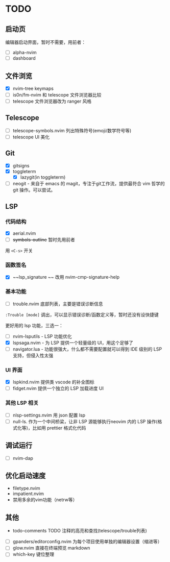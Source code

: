 # TODO

## 启动页

编辑器启动界面，暂时不需要，用前者：

- [ ] alpha-nvim
- [ ] dashboard

## 文件浏览

- [x] nvim-tree keymaps
- [ ] is0n/fm-nvim 和 telescope 文件浏览器比较
- [ ] telescope 文件浏览器改为 ranger 风格

## Telescope

- [ ] telescope-symbols.nvim 列出特殊符号(emoji/数学符号等)
- [ ] telescope UI 美化

## Git

- [x] gitsigns
- [x] toggleterm
  - [x] lazygit(in toggleterm)
- [ ] neogit - 来自于 emacs 的 magit，专注于git工作流，提供最符合 vim 哲学的 git 操作。可以尝试。

## LSP

### 代码结构

- [x] aerial.nvim
- [ ] ~~symbols-outline~~ 暂时先用前者

用 `<C-s>` 开关

### 函数签名

- [x] ~~lsp_signature ~~ 改用 nvim-cmp-signature-help

### 基本功能

- [ ] trouble.nvim 底部列表，主要是错误诊断信息

`:Trouble [mode]` 调出，可以显示错误诊断/函数定义等，暂时还没有设快捷键

更好用的 lsp 功能，三选一：

- [ ] nvim-lsputils - LSP 功能优化
- [x] lspsaga.nvim - 为 LSP 提供一个轻量级的 UI，用这个足够了
- [ ] navigator.lua - 功能很强大，什么都不需要配置就可以得到 IDE 级别的 LSP 支持，但侵入性太强

### UI 界面

- [x] lspkind.nvim 提供类 vscode 的补全图标
- [ ] fidget.nvim 提供一个独立的 LSP 加载进度 UI

### 其他 LSP 相关

- [ ] nlsp-settings.nvim 用 json 配置 lsp
- [ ] null-ls. 作为一个中间桥梁，让非 LSP 源能够执行neovim 内的 LSP 操作(格式化等)，比如用 prettier 格式化代码

## 调试运行

- [ ] nvim-dap

## 优化启动速度

- filetype.nvim
- impatient.nvim
- 禁用多余的vim功能（netrw等）

## 其他

- todo-comments TODO 注释的高亮和查找(telescope/trouble列表)
- [ ] gpanders/editorconfig.nvim 为每个项目使用单独的编辑器设置（缩进等）
- [ ] glow.nvim 直接在终端预览 markdown
- [ ] which-key 键位整理
